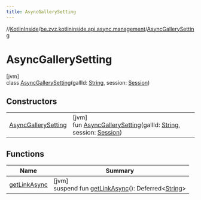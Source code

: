 ```yaml
---
title: AsyncGallerySetting
---
```

//[KotlinInside](../../../index.html)/[be.zvz.kotlininside.api.async.management](../index.html)/[AsyncGallerySetting](index.html)



# AsyncGallerySetting



[jvm]\
class [AsyncGallerySetting](index.html)(gallId: [String](https://kotlinlang.org/api/latest/jvm/stdlib/kotlin/-string/index.html), session: [Session](../../be.zvz.kotlininside.session/-session/index.html))



## Constructors


| | |
|---|---|
| [AsyncGallerySetting](-async-gallery-setting.html) | [jvm]<br>fun [AsyncGallerySetting](-async-gallery-setting.html)(gallId: [String](https://kotlinlang.org/api/latest/jvm/stdlib/kotlin/-string/index.html), session: [Session](../../be.zvz.kotlininside.session/-session/index.html)) |


## Functions


| Name | Summary |
|---|---|
| [getLinkAsync](get-link-async.html) | [jvm]<br>suspend fun [getLinkAsync](get-link-async.html)(): Deferred&lt;[String](https://kotlinlang.org/api/latest/jvm/stdlib/kotlin/-string/index.html)&gt; |

